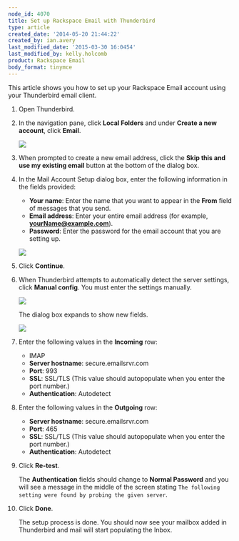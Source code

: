 ```yaml
---
node_id: 4070
title: Set up Rackspace Email with Thunderbird
type: article
created_date: '2014-05-20 21:44:22'
created_by: ian.avery
last_modified_date: '2015-03-30 16:0454'
last_modified_by: kelly.holcomb
product: Rackspace Email
body_format: tinymce
---
```


This article shows you how to set up your Rackspace Email account using
your Thunderbird email client.

1.  Open Thunderbird.
2.  In the navigation pane, click **Local Folders** and under **Create a
    new account**, click **Email**.

    ![](/knowledge_center/sites/default/files/field/image/thunderbird_create_acccount.png)

3.  When prompted to create a new email address, click the **Skip this
    and use my existing email** button at the bottom of the dialog box.
4.  In the Mail Account Setup dialog box, enter the following
    information in the fields provided:

    -   **Your name**: Enter the name that you want to appear in the
        **From** field of messages that you send.
    -   **Email address**: Enter your entire email address (for example,
        **yourName@example.com**).
    -   **Password**: Enter the password for the email account that you
        are setting up.

    ![](/knowledge_center/sites/default/files/field/image/Screen%20Shot%202014-05-21%20at%208.20.05%20AM.png)

5.  Click **Continue**.
6.  When Thunderbird attempts to automatically detect the server
    settings, click **Manual config**. You must enter the settings
    manually.

    ![](/knowledge_center/sites/default/files/field/image/Screen%20Shot%202014-05-21%20at%208.27.35%20AM.png)

    The dialog box expands to show new fields.

    ![](/knowledge_center/sites/default/files/field/image/Screen%20Shot%202014-05-21%20at%208.35.41%20AM.png)

7.  Enter the following values in the **Incoming** row:
    -   IMAP
    -   **Server hostname**: secure.emailsrvr.com
    -   **Port**: 993
    -   **SSL**: SSL/TLS (This value should autopopulate when you enter
        the port number.)
    -   **Authentication**: Autodetect

8.  Enter the following values in the **Outgoing** row:
    -   **Server hostname**: secure.emailsrvr.com
    -   **Port**: 465
    -   **SSL**: SSL/TLS (This value should autopopulate when you enter
        the port number.)
    -   **Authentication**: Autodetect

9.  Click **Re-test**.

    The **Authentication** fields should change to **Normal Password**
    and you will see a message in the middle of the screen stating
    `The following setting were found by probing the given server`.

10. Click **Done**.

    The setup process is done. You should now see your mailbox added in
    Thunderbird and mail will start populating the Inbox.




